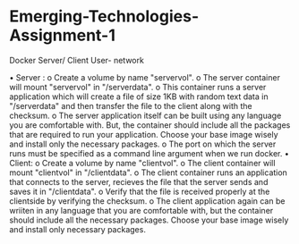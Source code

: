# Emerging-Technologies-Assignment-1
Docker Server/ Client User- network 

• Server :
o Create a volume by name "servervol".
o The server container will mount "servervol" in "/serverdata".
o This container runs a server application which will create a file of size 1KB
with random text data in "/serverdata" and then transfer the file to the client
along with the checksum.
o The server application itself can be built using any language you are
comfortable with. But, the container should include all the packages that are
required to run your application. Choose your base image wisely and install
only the necessary packages.
o The port on which the server runs must be specified as a command line
argument when we run docker.
• Client:
o Create a volume by name "clientvol".
o The client container will mount "clientvol" in "/clientdata".
o The client container runs an application that connects to the server, recieves
the file that the server sends and saves it in "/clientdata".
o Verify that the file is received properly at the clientside by verifying the
checksum.
o The client application again can be wriiten in any language that you are
comfortable with, but the container should include all the necessary packages.
Choose your base image wisely and install only necessary packages. 
